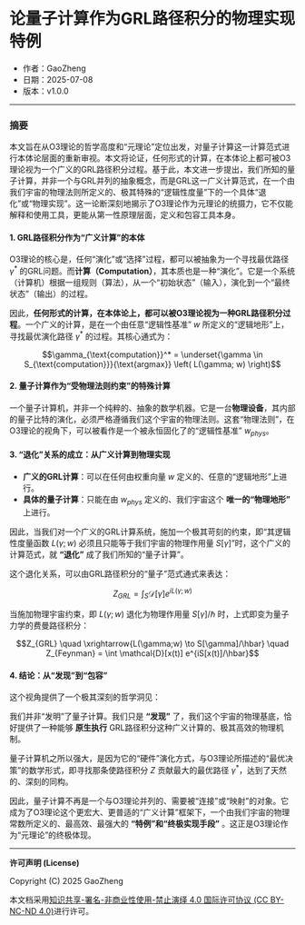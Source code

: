 # **论量子计算作为GRL路径积分的物理实现特例**

- 作者：GaoZheng
- 日期：2025-07-08
- 版本：v1.0.0

---

### 摘要

本文旨在从O3理论的哲学高度和“元理论”定位出发，对量子计算这一计算范式进行本体论层面的重新审视。本文将论证，任何形式的计算，在本体论上都可被O3理论视为一个广义的GRL路径积分过程。基于此，本文进一步提出，我们所知的量子计算，并非一个与GRL并列的抽象概念，而是GRL这一广义计算范式，在一个由我们宇宙的物理法则所定义的、极其特殊的“逻辑性度量”下的一个具体“退化”或“物理实现”。这一论断深刻地揭示了O3理论作为元理论的统摄力，它不仅能解释和使用工具，更能从第一性原理层面，定义和包容工具本身。

#### 1. GRL路径积分作为“广义计算”的本体

O3理论的核心是，任何“演化”或“选择”过程，都可以被抽象为一个寻找最优路径 $γ^*$ 的GRL问题。而**计算（Computation）**，其本质也是一种“演化”。它是一个系统（计算机）根据一组规则（算法），从一个“初始状态”（输入），演化到一个“最终状态”（输出）的过程。

因此，**任何形式的计算，在本体论上，都可以被O3理论视为一种GRL路径积分过程**。一个广义的计算，是在一个由任意“逻辑性基准” $w$ 所定义的“逻辑地形”上，寻找最优演化路径 $γ^*$ 的过程。其核心通式为：

$$\gamma_{\text{computation}}^* = \underset{\gamma \in S_{\text{computation}}}{\text{argmax}} \left( L(\gamma; w) \right)$$

#### 2. 量子计算作为“受物理法则约束”的特殊计算

一个量子计算机，并非一个纯粹的、抽象的数学机器。它是一台**物理设备**，其内部的量子比特的演化，必须严格遵循我们这个宇宙的物理法则。这套“物理法则”，在O3理论的视角下，可以被看作是一个被永恒固化了的“逻辑性基准” $w_{phys}$。

#### 3. “退化”关系的成立：从广义计算到物理实现

* **广义的GRL计算**：可以在任何由权重向量 $w$ 定义的、任意的“逻辑地形”上进行。
* **具体的量子计算**：只能在由 $w_{phys}$ 定义的、我们宇宙这个 **唯一的“物理地形”** 上进行。

因此，当我们对一个广义的GRL计算系统，施加一个极其苛刻的约束，即“其逻辑性度量函数 $L(γ;w)$ 必须且只能等于我们宇宙的物理作用量 $S[γ]$”时，这个广义的计算范式，就 **“退化”** 成了我们所知的“量子计算”。

这个退化关系，可以由GRL路径积分的“量子”范式通式来表达：

$$Z_{GRL} = \int_S \mathcal{D}[\gamma] e^{i L(\gamma; w)}$$

当施加物理宇宙约束，即 $L(\gamma;w)$ 退化为物理作用量 $S[\gamma]/\hbar$ 时，上式即变为量子力学的费曼路径积分：

$$Z_{GRL} \quad \xrightarrow{L(\gamma;w) \to S[\gamma]/\hbar} \quad Z_{Feynman} = \int \mathcal{D}[x(t)] e^{iS[x(t)]/\hbar}$$

#### 4. 结论：从“发现”到“包容”

这个视角提供了一个极其深刻的哲学洞见：

我们并非“发明”了量子计算。我们只是 **“发现”** 了，我们这个宇宙的物理基底，恰好提供了一种能够 **原生执行** GRL路径积分这种广义计算的、极其高效的物理机制。

量子计算机之所以强大，是因为它的“硬件”演化方式，与O3理论所描述的“最优决策”的数学形式，即寻找那条使路径积分 $Z$ 贡献最大的最优路径 $γ^*$，达到了天然的、深刻的同构。

因此，量子计算不再是一个与O3理论并列的、需要被“连接”或“映射”的对象。它成为了O3理论这个更宏大、更普适的“广义计算”框架下，一个由我们宇宙的物理常数所定义的、最高效、最强大的 **“特例”和“终极实现手段”** 。这正是O3理论作为“元理论”的终极体现。

---

**许可声明 (License)**

Copyright (C) 2025 GaoZheng 

本文档采用[知识共享-署名-非商业性使用-禁止演绎 4.0 国际许可协议 (CC BY-NC-ND 4.0)](https://creativecommons.org/licenses/by-nc-nd/4.0/deed.zh-Hans)进行许可。

